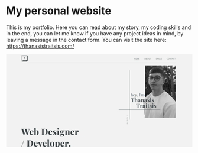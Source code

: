 # My personal website

This is my portfolio. Here you can read about my story, my coding skills and in the end, you can let me know if you have any project ideas in mind, by leaving a message in the contact form. You can visit the site here: https://thanasistraitsis.com/

![alte text](https://github.com/Thanasis-Traitsis/Thanasis-Traitsis.github.io/blob/main/Home-page.png)
